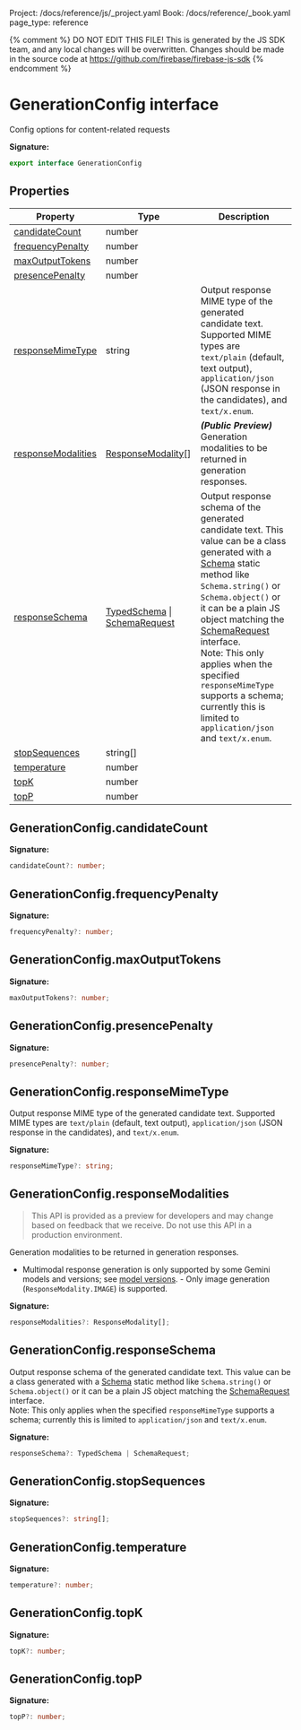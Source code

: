 Project: /docs/reference/js/_project.yaml
Book: /docs/reference/_book.yaml
page_type: reference

{% comment %}
DO NOT EDIT THIS FILE!
This is generated by the JS SDK team, and any local changes will be
overwritten. Changes should be made in the source code at
https://github.com/firebase/firebase-js-sdk
{% endcomment %}

# GenerationConfig interface
Config options for content-related requests

<b>Signature:</b>

```typescript
export interface GenerationConfig 
```

## Properties

|  Property | Type | Description |
|  --- | --- | --- |
|  [candidateCount](./ai.generationconfig.md#generationconfigcandidatecount) | number |  |
|  [frequencyPenalty](./ai.generationconfig.md#generationconfigfrequencypenalty) | number |  |
|  [maxOutputTokens](./ai.generationconfig.md#generationconfigmaxoutputtokens) | number |  |
|  [presencePenalty](./ai.generationconfig.md#generationconfigpresencepenalty) | number |  |
|  [responseMimeType](./ai.generationconfig.md#generationconfigresponsemimetype) | string | Output response MIME type of the generated candidate text. Supported MIME types are <code>text/plain</code> (default, text output), <code>application/json</code> (JSON response in the candidates), and <code>text/x.enum</code>. |
|  [responseModalities](./ai.generationconfig.md#generationconfigresponsemodalities) | [ResponseModality](./ai.md#responsemodality)<!-- -->\[\] | <b><i>(Public Preview)</i></b> Generation modalities to be returned in generation responses. |
|  [responseSchema](./ai.generationconfig.md#generationconfigresponseschema) | [TypedSchema](./ai.md#typedschema) \| [SchemaRequest](./ai.schemarequest.md#schemarequest_interface) | Output response schema of the generated candidate text. This value can be a class generated with a [Schema](./ai.schema.md#schema_class) static method like <code>Schema.string()</code> or <code>Schema.object()</code> or it can be a plain JS object matching the [SchemaRequest](./ai.schemarequest.md#schemarequest_interface) interface. <br/>Note: This only applies when the specified <code>responseMimeType</code> supports a schema; currently this is limited to <code>application/json</code> and <code>text/x.enum</code>. |
|  [stopSequences](./ai.generationconfig.md#generationconfigstopsequences) | string\[\] |  |
|  [temperature](./ai.generationconfig.md#generationconfigtemperature) | number |  |
|  [topK](./ai.generationconfig.md#generationconfigtopk) | number |  |
|  [topP](./ai.generationconfig.md#generationconfigtopp) | number |  |

## GenerationConfig.candidateCount

<b>Signature:</b>

```typescript
candidateCount?: number;
```

## GenerationConfig.frequencyPenalty

<b>Signature:</b>

```typescript
frequencyPenalty?: number;
```

## GenerationConfig.maxOutputTokens

<b>Signature:</b>

```typescript
maxOutputTokens?: number;
```

## GenerationConfig.presencePenalty

<b>Signature:</b>

```typescript
presencePenalty?: number;
```

## GenerationConfig.responseMimeType

Output response MIME type of the generated candidate text. Supported MIME types are `text/plain` (default, text output), `application/json` (JSON response in the candidates), and `text/x.enum`<!-- -->.

<b>Signature:</b>

```typescript
responseMimeType?: string;
```

## GenerationConfig.responseModalities

> This API is provided as a preview for developers and may change based on feedback that we receive. Do not use this API in a production environment.
> 

Generation modalities to be returned in generation responses.

- Multimodal response generation is only supported by some Gemini models and versions; see [model versions](https://firebase.google.com/docs/vertex-ai/models)<!-- -->. - Only image generation (`ResponseModality.IMAGE`<!-- -->) is supported.

<b>Signature:</b>

```typescript
responseModalities?: ResponseModality[];
```

## GenerationConfig.responseSchema

Output response schema of the generated candidate text. This value can be a class generated with a [Schema](./ai.schema.md#schema_class) static method like `Schema.string()` or `Schema.object()` or it can be a plain JS object matching the [SchemaRequest](./ai.schemarequest.md#schemarequest_interface) interface. <br/>Note: This only applies when the specified `responseMimeType` supports a schema; currently this is limited to `application/json` and `text/x.enum`<!-- -->.

<b>Signature:</b>

```typescript
responseSchema?: TypedSchema | SchemaRequest;
```

## GenerationConfig.stopSequences

<b>Signature:</b>

```typescript
stopSequences?: string[];
```

## GenerationConfig.temperature

<b>Signature:</b>

```typescript
temperature?: number;
```

## GenerationConfig.topK

<b>Signature:</b>

```typescript
topK?: number;
```

## GenerationConfig.topP

<b>Signature:</b>

```typescript
topP?: number;
```
